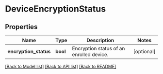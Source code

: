 # DeviceEncryptionStatus

## Properties
Name | Type | Description | Notes
------------ | ------------- | ------------- | -------------
**encryption_status** | **bool** | Encryption status of an enrolled device. | [optional] 

[[Back to Model list]](../README.md#documentation-for-models) [[Back to API list]](../README.md#documentation-for-api-endpoints) [[Back to README]](../README.md)


